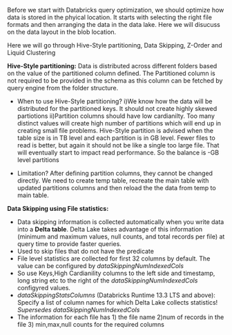 Before we start with Databricks query optimization, we should optimize how data is stored in the phyical location. It starts with selecting the right file formats and then arranging the data in the data lake. Here we will disucuss on the data layout in the blob location.

Here we will go through Hive-Style partitioning, Data Skipping, Z-Order and Liquid Clustering


**Hive-Style partitioning:**
Data is distributed across different folders based on the value of the partitioned column defined. The Partitioned column is not required to be provided in the schema as this column can be fetched by query engine from the folder structure.

* When to use Hive-Style partitioning?
i)We know how the data will be distributed for the partitioned keys. It should not create highly skewed partiotions
ii)Partition columns should have low cardianilty. Too many distinct values will create high number of partitions which will end up in creating small file problems. Hive-Style partition is advised when the table size is in TB level and each partition is in GB level. Fewer files to read is better, but again it should not be like a single too large file. That will eventually start to impact read performance. So the balance is -GB level partitions

* Limitation? After defining partition columns, they cannot be changed directly. We need to create temp table, recreate the main table with updated partitions columns and then reload the the data from temp to main table.


**Data Skipping using File statistics:**
* Data skipping information is collected automatically when you write data into a **Delta table**. Delta Lake takes advantage of this information (minimum and maximum values, null counts, and total records per file) at query time to provide faster queries.
* Used to skip files that do not have the predicate
* File level statistics are collected for first 32 columns by default. The value can be configured by _dataSkippingNumIndexedCols_
* So use Keys,High Cardianility columns to the left side and timestamp, long string etc to the right of the _dataSkippingNumIndexedCols_ configyred values.
* _dataSkippingStatsColumns_ (Databricks Runtime 13.3 LTS and above): Specify a list of column names for which Delta Lake collects statistics! _Supersedes dataSkippingNumIndexedCols_
* The information for each file has 1) the file name 2)num of records in the file 3) min,max,null counts for the required columns



